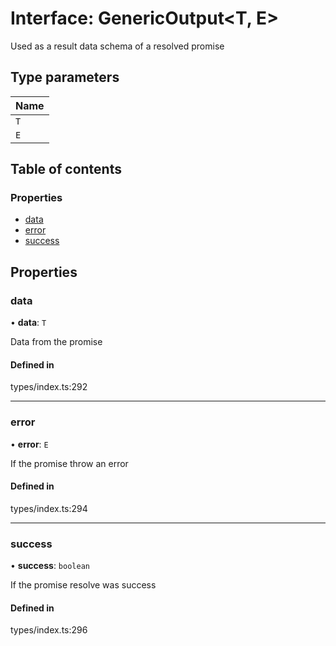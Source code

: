 # Interface: GenericOutput<T, E\>

Used as a result data schema of a resolved promise

## Type parameters

| Name |
| :------ |
| `T` |
| `E` |

## Table of contents

### Properties

- [data](GenericOutput.md#data)
- [error](GenericOutput.md#error)
- [success](GenericOutput.md#success)

## Properties

### data

• **data**: `T`

Data from the promise

#### Defined in

types/index.ts:292

___

### error

• **error**: `E`

If the promise throw an error

#### Defined in

types/index.ts:294

___

### success

• **success**: `boolean`

If the promise resolve was success

#### Defined in

types/index.ts:296
